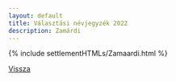 ```yaml
---
layout: default
title: Választási névjegyzék 2022
description: Zamárdi
---
```


{% include settlementHTMLs/Zamaardi.html %}

[Vissza](../)
